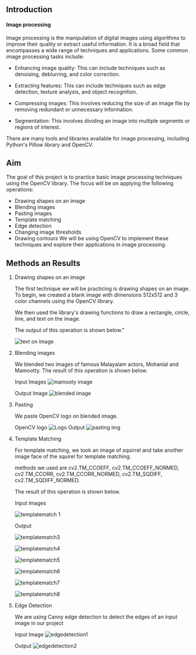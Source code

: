 
## Introduction
#### Image processing

Image processing is the manipulation of digital images using algorithms to improve their quality or extract useful information. It is a broad field that encompasses a wide range of techniques and applications. Some common image processing tasks include:

- Enhancing image quality: This can include techniques such as denoising, deblurring, and color correction.

- Extracting features: This can include techniques such as edge detection, texture analysis, and object recognition.

- Compressing images: This involves reducing the size of an image file by removing redundant or unnecessary information.

- Segmentation: This involves dividing an image into multiple segments or regions of interest.

There are many tools and libraries available for image processing, including Python's Pillow library and OpenCV.
## Aim

The goal of this project is to practice basic image processing techniques using the OpenCV library. The focus will be on applying the following operations:

- Drawing shapes on an image
- Blending images
- Pasting images
- Template matching
- Edge detection
- Changing image thresholds
- Drawing contours
We will be using OpenCV to implement these techniques and explore their applications in image processing.
## Methods an Results
1. Drawing shapes on an image

    The first technique we will be practicing is drawing shapes on an image. To begin, we created a blank image with dimensions 512x512 and 3 color channels using the OpenCV library.

    We then used the library's drawing functions to draw a rectangle, circle, line, and text on the image. 

    The output of this operation is shown below."

    ![text on image](https://user-images.githubusercontent.com/118427592/210955161-8939ed63-5624-4582-b2ff-d5bd80a19085.png)

2. Blending images
   
    We blended two images of famous Malayalam actors, Mohanlal and Mamootty. The result of this operation is shown below.
    
    Input Images
    ![mamooty image](https://user-images.githubusercontent.com/118427592/210956064-dff7fced-de5c-4ef9-9e87-0db49786a1a4.png)

    Output Image
    ![blended image](https://user-images.githubusercontent.com/118427592/210956280-0a802884-7c48-4d79-9ab5-dabb2ad69317.png)
3. Pasting

    We paste OpenCV logo on blended image.
    
    OpenCV logo
        ![Logo](https://user-images.githubusercontent.com/118427592/210956516-9411955a-4e4e-4d5d-99ae-8199b78e5cf7.png)
    Output
    ![pasting img](https://user-images.githubusercontent.com/118427592/210956603-2725baf9-c7da-4503-8f0d-9198dfb37e79.png)

4. Template Matching
    
    For template matching, we took an image of squirrel and take another image face of the squirel for template matching.
    
    methods we used are cv2.TM_CCOEFF, cv2.TM_CCOEFF_NORMED, cv2.TM_CCORR, cv2.TM_CCORR_NORMED, cv2.TM_SQDIFF, cv2.TM_SQDIFF_NORMED.
    
    The result of this operation is shown below.

    Input images
    
    ![templatematch 1](https://user-images.githubusercontent.com/118427592/210957624-4ed8408c-1d17-422a-970e-4b0fcc0c0985.png)

    Output 

    ![templatematch3](https://user-images.githubusercontent.com/118427592/210957725-f85235cf-b2f0-4c81-9f20-7ca3bcc9dc08.png)

    ![templatematch4](https://user-images.githubusercontent.com/118427592/210957773-5f6e8e05-9f62-4e83-b660-5172c0dd3c94.png)

    ![templatematch5](https://user-images.githubusercontent.com/118427592/210957809-4a5084bf-fe40-4e20-a196-54e3d4bb3b11.png)
    
    ![templatematch6](https://user-images.githubusercontent.com/118427592/210957853-21391c3b-e396-4b79-8d07-ba060c9fc227.png)
    
    ![templatematch7](https://user-images.githubusercontent.com/118427592/210957884-94d879b5-079a-4ee6-9ffa-c65d4d1b9bb4.png)

    ![templatematch8](https://user-images.githubusercontent.com/118427592/210957916-23f0658c-6bd4-4640-955f-4c22036a4685.png)

5. Edge Detection
    
    We are using Canny edge detection to detect the edges of an input image in our project

    Input Image
    ![edgedetection1](https://user-images.githubusercontent.com/118427592/210958319-a1a77507-2110-46f0-8879-3f8275a74270.png)

    Output
    ![edgedetection2](https://user-images.githubusercontent.com/118427592/210958382-e234d644-9223-4fe5-802d-7ee2ddd04436.png)
